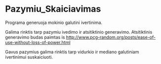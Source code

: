 # Pazymiu_Skaiciavimas

Programa generuoja mokinio galutini ivertinima.

Galima rinktis tarp pazymiu ivedimo ir atsitiktinio generavimo.
Atsitiktinis generavimo budas paimtas is http://www.pcg-random.org/posts/ease-of-use-without-loss-of-power.html

Gavus pazymius galima rinktis tarp vidurkio ir mediano galutiniam ivertinimui suskaiciuoti.

